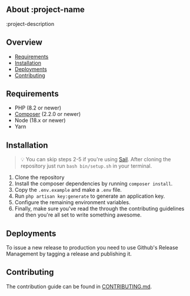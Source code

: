 ## About :project-name

:project-description

## Overview

- [Requirements](#requirements)
- [Installation](#installation)
- [Deployments](#deployments)
- [Contributing](#contributing)

## Requirements

- PHP (8.2 or newer)
- [Composer](https://getcomposer.org/) (2.2.0 or newer)
- Node (18.x or newer)
- Yarn

## Installation

> 💡 You can skip steps 2-5 if you're using [Sail](https://laravel.com/docs/10.x/sail). After cloning the repository just run `bash bin/setup.sh` in your terminal.

1. Clone the repository
2. Install the composer dependencies by running `composer install`.
3. Copy the `.env.example` and make a `.env` file.
4. Run `php artisan key:generate` to generate an application key.
5. Configure the remaining environment variables.
6. Finally, make sure you've read the through the contributing guidelines and then you're all set to write something awesome.

## Deployments

To issue a new release to production you need to use Github's Release Management by tagging a release and publishing it.

## Contributing

The contribution guide can be found in [CONTRIBUTING.md](CONTRIBUTING.md).
